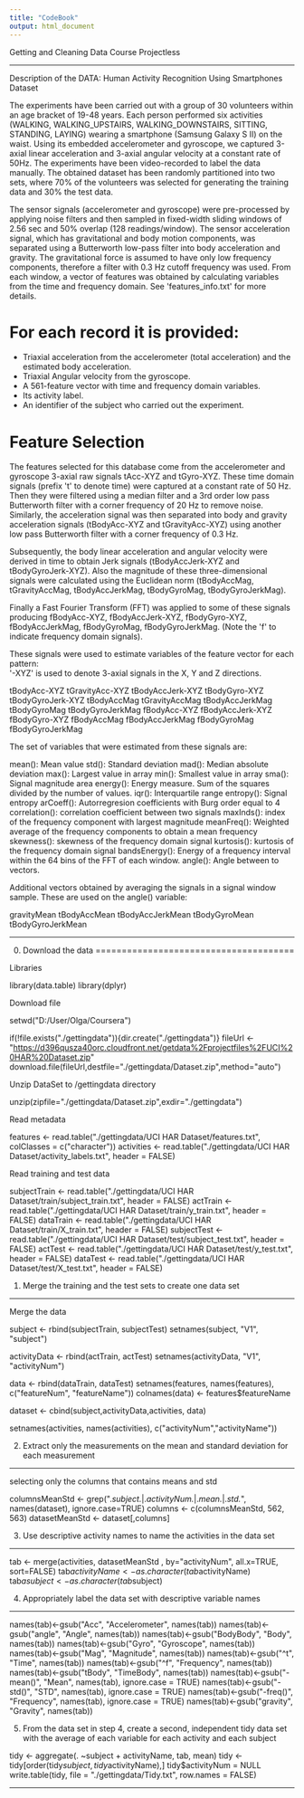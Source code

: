 ```yaml
---
title: "CodeBook"
output: html_document
---
```

Getting and Cleaning Data Course Projectless 

****************************************************
Description of the DATA:
Human Activity Recognition Using Smartphones Dataset

The experiments have been carried out with a group of 30 volunteers within an age bracket of 19-48 years. Each person performed six activities (WALKING, WALKING_UPSTAIRS, WALKING_DOWNSTAIRS, SITTING, STANDING, LAYING) wearing a smartphone (Samsung Galaxy S II) on the waist. Using its embedded accelerometer and gyroscope, we captured 3-axial linear acceleration and 3-axial angular velocity at a constant rate of 50Hz. The experiments have been video-recorded to label the data manually. The obtained dataset has been randomly partitioned into two sets, where 70% of the volunteers was selected for generating the training data and 30% the test data. 

The sensor signals (accelerometer and gyroscope) were pre-processed by applying noise filters and then sampled in fixed-width sliding windows of 2.56 sec and 50% overlap (128 readings/window). The sensor acceleration signal, which has gravitational and body motion components, was separated using a Butterworth low-pass filter into body acceleration and gravity. The gravitational force is assumed to have only low frequency components, therefore a filter with 0.3 Hz cutoff frequency was used. From each window, a vector of features was obtained by calculating variables from the time and frequency domain. See 'features_info.txt' for more details. 

For each record it is provided:
======================================

- Triaxial acceleration from the accelerometer (total acceleration) and the estimated body acceleration.
- Triaxial Angular velocity from the gyroscope. 
- A 561-feature vector with time and frequency domain variables. 
- Its activity label. 
- An identifier of the subject who carried out the experiment.

Feature Selection 
=================

The features selected for this database come from the accelerometer and gyroscope 3-axial raw signals tAcc-XYZ and tGyro-XYZ. These time domain signals (prefix 't' to denote time) were captured at a constant rate of 50 Hz. Then they were filtered using a median filter and a 3rd order low pass Butterworth filter with a corner frequency of 20 Hz to remove noise. Similarly, the acceleration signal was then separated into body and gravity acceleration signals (tBodyAcc-XYZ and tGravityAcc-XYZ) using another low pass Butterworth filter with a corner frequency of 0.3 Hz. 

Subsequently, the body linear acceleration and angular velocity were derived in time to obtain Jerk signals (tBodyAccJerk-XYZ and tBodyGyroJerk-XYZ). Also the magnitude of these three-dimensional signals were calculated using the Euclidean norm (tBodyAccMag, tGravityAccMag, tBodyAccJerkMag, tBodyGyroMag, tBodyGyroJerkMag). 

Finally a Fast Fourier Transform (FFT) was applied to some of these signals producing fBodyAcc-XYZ, fBodyAccJerk-XYZ, fBodyGyro-XYZ, fBodyAccJerkMag, fBodyGyroMag, fBodyGyroJerkMag. (Note the 'f' to indicate frequency domain signals). 

These signals were used to estimate variables of the feature vector for each pattern:  
'-XYZ' is used to denote 3-axial signals in the X, Y and Z directions.

tBodyAcc-XYZ
tGravityAcc-XYZ
tBodyAccJerk-XYZ
tBodyGyro-XYZ
tBodyGyroJerk-XYZ
tBodyAccMag
tGravityAccMag
tBodyAccJerkMag
tBodyGyroMag
tBodyGyroJerkMag
fBodyAcc-XYZ
fBodyAccJerk-XYZ
fBodyGyro-XYZ
fBodyAccMag
fBodyAccJerkMag
fBodyGyroMag
fBodyGyroJerkMag

The set of variables that were estimated from these signals are: 

mean(): Mean value
std(): Standard deviation
mad(): Median absolute deviation 
max(): Largest value in array
min(): Smallest value in array
sma(): Signal magnitude area
energy(): Energy measure. Sum of the squares divided by the number of values. 
iqr(): Interquartile range 
entropy(): Signal entropy
arCoeff(): Autorregresion coefficients with Burg order equal to 4
correlation(): correlation coefficient between two signals
maxInds(): index of the frequency component with largest magnitude
meanFreq(): Weighted average of the frequency components to obtain a mean frequency
skewness(): skewness of the frequency domain signal 
kurtosis(): kurtosis of the frequency domain signal 
bandsEnergy(): Energy of a frequency interval within the 64 bins of the FFT of each window.
angle(): Angle between to vectors.

Additional vectors obtained by averaging the signals in a signal window sample. These are used on the angle() variable:

gravityMean
tBodyAccMean
tBodyAccJerkMean
tBodyGyroMean
tBodyGyroJerkMean

******************************************************

0. Download the data
======================================

Libraries

library(data.table)
library(dplyr)

Download file

setwd("D:/User/Olga/Coursera")

if(!file.exists("./gettingdata")){dir.create("./gettingdata")}
fileUrl <- "https://d396qusza40orc.cloudfront.net/getdata%2Fprojectfiles%2FUCI%20HAR%20Dataset.zip"
download.file(fileUrl,destfile="./gettingdata/Dataset.zip",method="auto")

Unzip DataSet to /gettingdata directory

unzip(zipfile="./gettingdata/Dataset.zip",exdir="./gettingdata")


Read metadata

features <- read.table("./gettingdata/UCI HAR Dataset/features.txt", colClasses = c("character"))
activities <- read.table("./gettingdata/UCI HAR Dataset/activity_labels.txt", header = FALSE)

Read training and test data

subjectTrain <- read.table("./gettingdata/UCI HAR Dataset/train/subject_train.txt", header = FALSE)
actTrain <- read.table("./gettingdata/UCI HAR Dataset/train/y_train.txt", header = FALSE)
dataTrain <- read.table("./gettingdata/UCI HAR Dataset/train/X_train.txt", header = FALSE)
subjectTest <- read.table("./gettingdata/UCI HAR Dataset/test/subject_test.txt", header = FALSE)
actTest <- read.table("./gettingdata/UCI HAR Dataset/test/y_test.txt", header = FALSE)
dataTest <- read.table("./gettingdata/UCI HAR Dataset/test/X_test.txt", header = FALSE)

1. Merge the training and the test sets to create one data set
--------------------------------------------------------------

Merge the data

subject <- rbind(subjectTrain, subjectTest)
setnames(subject, "V1", "subject")

activityData <- rbind(actTrain, actTest)
setnames(activityData, "V1", "activityNum")

data <- rbind(dataTrain, dataTest)
setnames(features, names(features), c("featureNum", "featureName"))
colnames(data) <- features$featureName

dataset <- cbind(subject,activityData,activities, data)

setnames(activities, names(activities), c("activityNum","activityName"))

2. Extract only the measurements on the mean and standard deviation for each measurement
---------------------------------------------------------------------------------------

selecting only the columns that contains means and std

columnsMeanStd <- grep(".*subject.*|.*activityNum.*|.*mean.*|.*std.*", names(dataset), ignore.case=TRUE)
columns <- c(columnsMeanStd, 562, 563)
datasetMeanStd <- dataset[,columns]

3. Use descriptive activity names to name the activities in the data set
------------------------------------------------------------------------

tab <- merge(activities, datasetMeanStd , by="activityNum", all.x=TRUE, sort=FALSE)
tab$activityName <- as.character(tab$activityName)
tab$asubject <- as.character(tab$subject)

4. Appropriately label the data set with descriptive variable names
------------------------------------------------------------------

names(tab)<-gsub("Acc", "Accelerometer", names(tab))
names(tab)<-gsub("angle", "Angle", names(tab))
names(tab)<-gsub("BodyBody", "Body", names(tab))
names(tab)<-gsub("Gyro", "Gyroscope", names(tab))
names(tab)<-gsub("Mag", "Magnitude", names(tab))
names(tab)<-gsub("^t", "Time", names(tab))
names(tab)<-gsub("^f", "Frequency", names(tab))
names(tab)<-gsub("tBody", "TimeBody", names(tab))
names(tab)<-gsub("-mean()", "Mean", names(tab), ignore.case = TRUE)
names(tab)<-gsub("-std()", "STD", names(tab), ignore.case = TRUE)
names(tab)<-gsub("-freq()", "Frequency", names(tab), ignore.case = TRUE)
names(tab)<-gsub("gravity", "Gravity", names(tab))

5. From the data set in step 4, create a second, independent tidy data set with the average of each variable for each activity and each subject

tidy <- aggregate(. ~subject + activityName, tab, mean)
tidy <- tidy[order(tidy$subject,tidy$activityName),]
tidy$activityNum = NULL
write.table(tidy, file = "./gettingdata/Tidy.txt", row.names = FALSE)


***********************
